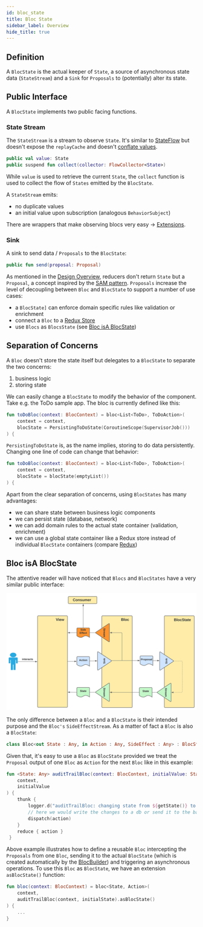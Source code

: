 ```yaml
---
id: bloc_state
title: Bloc State
sidebar_label: Overview
hide_title: true
---
```


## Definition

A `BlocState` is the actual keeper of `State`, a source of asynchronous state data (`StateStream`) and a `Sink` for `Proposals` to (potentially) alter its state.

## Public Interface

A `BlocState` implements two public facing functions.

### State Stream

The `StateStream` is a stream to observe `State`. It's similar to [StateFlow](https://kotlin.github.io/kotlinx.coroutines/kotlinx-coroutines-core/kotlinx.coroutines.flow/-state-flow/) but doesn't expose the `replayCache` and doesn't [conflate values](https://kotlinlang.org/api/kotlinx.coroutines/kotlinx-coroutines-core/kotlinx.coroutines.flow/conflate.html).

```kotlin
public val value: State
public suspend fun collect(collector: FlowCollector<State>)
```

While `value` is used to retrieve the current `State`, the `collect` function is used to collect the flow of `States` emitted by the `BlocState`. 

A `StateStream` emits:
- no duplicate values
- an initial value upon subscription (analogous `BehaviorSubject`)

There are wrappers that make observing blocs very easy -> [Extensions](../../extensions/overview.md).

### Sink

A sink to send data / `Proposals` to the `BlocState`:
```kotlin
public fun send(proposal: Proposal)
```

As mentioned in the [Design Overview](../architecture.md#design-overview), reducers don't return `State` but a `Proposal`, a concept inspired by the [SAM pattern](https://sam.js.org/).  `Proposals` increase the level of decoupling between `Bloc` and `BlocState` to support a number of use cases:
- a `BlocState]` can enforce domain specific rules like validation or enrichment
- connect a `Bloc` to a [Redux Store](../../extensions/redux/redux_motivation)
- use `Blocs` as `BlocsState` (see [Bloc isA BlocState](../blocstate/bloc_state.md#bloc-isa-blocstate))


## Separation of Concerns

A `Bloc` doesn't store the state itself but delegates to a `BlocState` to separate the two concerns:
1. business logic
2. storing state 

We can easily change a `BlocState` to modify the behavior of the component. Take e.g. the ToDo sample app. The bloc is currently defined like this:

```kotlin
fun toDoBloc(context: BlocContext) = bloc<List<ToDo>, ToDoAction>(
    context = context,
    blocState = PersistingToDoState(CoroutineScope(SupervisorJob())) 
) {

```

`PersistingToDoState` is, as the name implies, storing to do data persistently. Changing one line of code can change that behavior:

```kotlin
fun toDoBloc(context: BlocContext) = bloc<List<ToDo>, ToDoAction>(
    context = context,
    blocState = blocState(emptyList())     
) {
```

Apart from the clear separation of concerns, using `BlocStates` has many advantages:
- we can share state between business logic components
- we can persist state (database, network)
- we can add domain rules to the actual state container (validation, enrichment)
- we can use a global state container like a Redux store instead of individual `BlocState` containers (compare [Redux](../../extensions/redux/redux_motivation))


## Bloc isA BlocState

The attentive reader will have noticed that `Blocs` and `BlocStates` have a very similar public interface:

![Bloc Architecture - Overview](../../../static/img/Bloc%20Architecture%20-%20Bloc%20Overview.svg)

The only difference between a `Bloc` and a `BlocState` is their intended purpose and the `Bloc's` `SideEffectStream`. As a matter of fact a `Bloc` is also a `BlocState`:

```kotlin
class Bloc<out State : Any, in Action : Any, SideEffect : Any> : BlocState<State, Action>() {
```

Given that, it's easy to use a `Bloc` as `BlocState` provided we treat the `Proposal` output of one `Bloc` as `Action` for the next `Bloc` like in this example:

```kotlin
fun <State: Any> auditTrailBloc(context: BlocContext, initialValue: State) = bloc<State, State>(
    context,
    initialValue
) {
    thunk {
        logger.d("auditTrailBloc: changing state from ${getState()} to $action")
        // here we would write the changes to a db or send it to the backend
        dispatch(action)
    }
    reduce { action }
 }
```

Above example illustrates how to define a reusable `Bloc` intercepting the `Proposals` from one `Bloc`, sending it to the actual `BlocState` (which is created automatically by the [BlocBuilder](../bloc/bloc_builder)) and triggering an asynchronous operations. To use this `Bloc` as `BlocState`, we have an extension `asBlocState()` function:

```kotlin
fun bloc(context: BlocContext) = bloc<State, Action>(
    context,
    auditTrailBloc(context, initialState).asBlocState()
) {
    ...
}
```